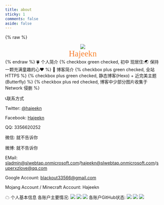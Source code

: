 ```yaml
---
title: about
sticky: 1
comments: false
aside: false
---
```

{% raw %}
<link rel="stylesheet" href="https://cdn.jsdelivr.net/gh/dreamy-tzk/Static_butterfly/dist/css/051eaa7d.min.css">
<center><img src="https://rmt.dogedoge.com/fetch/hajeekn/storage/Logo@B_3508X4961.png?w=141" data-fancybox="group" data-caption="My Avatar" class="fancybox"></center>
<style>@font-face{font-family:myfont;font-weight:700;src:url(https://cdn.jsdelivr.net/gh/sviptzk/xiaokang.me/www/myfont.ttf)}</style>
<center style="font-size:1.7rem;background-image:linear-gradient(92deg,#f35626 0,#feab3a 100%);-webkit-background-clip:text;-webkit-text-fill-color:transparent;font-family:myfont">Hajeekn</center>
{% endraw %}
🍀 个人简介
{% checkbox green checked, 初中 现居住:🌏 保持一颗充满童趣的心♥ %}
🌌 博客简介
{% checkbox plus green checked, 全站HTTPS %}
{% checkbox plus green checked, 静态博客(Hexo) + 近完美主题(Butterfly) %}
{% checkbox plus red checked, 博客中少部分图片收集于Network 侵删 %}

📞联系方式

Twitter: [@hajeekn](https://twitter.com/hajeekn)

Facebook: [Hajeekn](https://www.facebook.com/yutong.wu.16121/)

QQ: 3356620252

微信: 就不告诉你

微博: 就不告诉你

EMail: [sladmin@slwebtap.onmicrosoft.com](mailto:sladmin@slwebtap.onmicrosoft.com)/[hajeekn@slwebtap.onmicrosoft.com](mailto:hajeekn@slwebtap.onmicrosoft.com)/[superxzlove@qq.com](mailto:superxzlove@qq.com)

Google Account: blackout33566@gmail.com

Mojang Account / Minecraft Account: Hajeekn

☁ 个人基本信息
各账户主要情况:
![](https://github-stats.hclonely.com/api/top-langs/?username=glahajeekn)
![](https://github-stats.hclonely.com/api/top-langs/?username=slblog-github)
![](https://github-stats.hclonely.com/api/top-langs/?username=Open-super)
各账户GitHub状态:
![](https://github-stats.hclonely.com/api?username=glahajeekn&show_icons=true&count_private=true&layout=compact&theme=vue)
![](https://github-stats.hclonely.com/api?username=slblog-github&show_icons=true&count_private=true&layout=compact&theme=vue)
![](https://github-stats.hclonely.com/api?username=Open-super&show_icons=true&count_private=true&layout=compact&theme=vue)